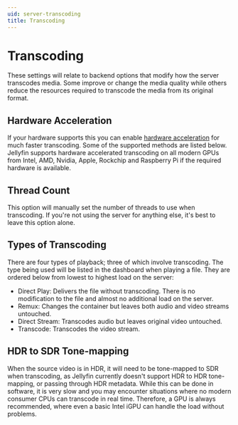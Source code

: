 ```yaml
---
uid: server-transcoding
title: Transcoding
---
```


# Transcoding

These settings will relate to backend options that modify how the server transcodes media. Some improve or change the media quality while others reduce the resources required to transcode the media from its original format.

## Hardware Acceleration

If your hardware supports this you can enable [hardware acceleration](/docs/general/administration/hardware-acceleration) for much faster transcoding. Some of the supported methods are listed below. Jellyfin supports hardware accelerated transcoding on all modern GPUs from Intel, AMD, Nvidia, Apple, Rockchip and Raspberry Pi if the required hardware is available.

## Thread Count

This option will manually set the number of threads to use when transcoding. If you're not using the server for anything else, it's best to leave this option alone.

## Types of Transcoding

There are four types of playback; three of which involve transcoding. The type being used will be listed in the dashboard when playing a file. They are ordered below from lowest to highest load on the server:

- Direct Play: Delivers the file without transcoding. There is no modification to the file and almost no additional load on the server.
- Remux: Changes the container but leaves both audio and video streams untouched.
- Direct Stream: Transcodes audio but leaves original video untouched.
- Transcode: Transcodes the video stream.

## HDR to SDR Tone-mapping

When the source video is in HDR, it will need to be tone-mapped to SDR when transcoding, as Jellyfin currently doesn't support HDR to HDR tone-mapping, or passing through HDR metadata. While this can be done in software, it is very slow and you may encounter situations where no modern consumer CPUs can transcode in real time. Therefore, a GPU is always recommended, where even a basic Intel iGPU can handle the load without problems.
